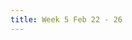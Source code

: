 ```yaml
---
title: Week 5 Feb 22 - 26
---
```


<!-- Week 1 Jan 25 - 29 -->
<!-- Week 2 Feb 1 - 5 -->
<!-- Week 3 Feb 8 - 12 -->
<!-- Week 4 Feb 15 - 19 -->
<!-- Week 5 Feb 22 - 26 -->
<!-- Week 6 Mar 1 - 5 -->
<!-- Week 7 Mar 8 - 12 -->
<!-- Week 8 Mar 15 - 19 -->
<!-- Week 9 Mar 22 - 26 -->
<!-- Week 10 Mar 29 - Apr 2 -->
<!-- Week 11 Apr 5 - 9 -->
<!-- Week 12 Apr 12 - 16 -->
<!-- Week 13 Apr 19 - 23 -->
<!-- Week 14 Apr 26 - 30 -->
<!-- Week 15 May 3 - 7 (Exam prep period) -->
<!-- Week 16 May 10 - 14 (Finals week) -->
<!-- Our final is on Friday, May 14 at 8am -->


